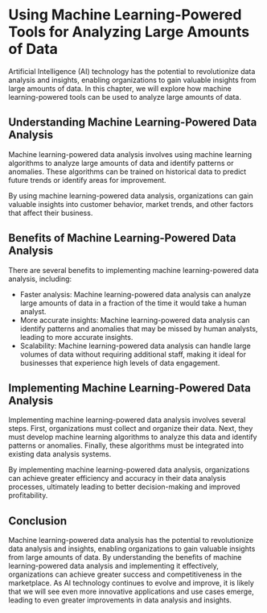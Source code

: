 Using Machine Learning-Powered Tools for Analyzing Large Amounts of Data
===============================================================================================================================================

Artificial Intelligence (AI) technology has the potential to revolutionize data analysis and insights, enabling organizations to gain valuable insights from large amounts of data. In this chapter, we will explore how machine learning-powered tools can be used to analyze large amounts of data.

Understanding Machine Learning-Powered Data Analysis
----------------------------------------------------

Machine learning-powered data analysis involves using machine learning algorithms to analyze large amounts of data and identify patterns or anomalies. These algorithms can be trained on historical data to predict future trends or identify areas for improvement.

By using machine learning-powered data analysis, organizations can gain valuable insights into customer behavior, market trends, and other factors that affect their business.

Benefits of Machine Learning-Powered Data Analysis
--------------------------------------------------

There are several benefits to implementing machine learning-powered data analysis, including:

* Faster analysis: Machine learning-powered data analysis can analyze large amounts of data in a fraction of the time it would take a human analyst.
* More accurate insights: Machine learning-powered data analysis can identify patterns and anomalies that may be missed by human analysts, leading to more accurate insights.
* Scalability: Machine learning-powered data analysis can handle large volumes of data without requiring additional staff, making it ideal for businesses that experience high levels of data engagement.

Implementing Machine Learning-Powered Data Analysis
---------------------------------------------------

Implementing machine learning-powered data analysis involves several steps. First, organizations must collect and organize their data. Next, they must develop machine learning algorithms to analyze this data and identify patterns or anomalies. Finally, these algorithms must be integrated into existing data analysis systems.

By implementing machine learning-powered data analysis, organizations can achieve greater efficiency and accuracy in their data analysis processes, ultimately leading to better decision-making and improved profitability.

Conclusion
----------

Machine learning-powered data analysis has the potential to revolutionize data analysis and insights, enabling organizations to gain valuable insights from large amounts of data. By understanding the benefits of machine learning-powered data analysis and implementing it effectively, organizations can achieve greater success and competitiveness in the marketplace. As AI technology continues to evolve and improve, it is likely that we will see even more innovative applications and use cases emerge, leading to even greater improvements in data analysis and insights.
